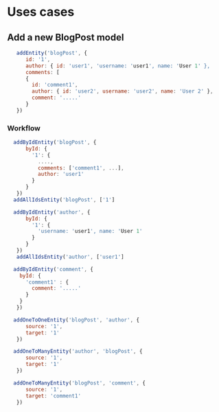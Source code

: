 # Uses cases

## Add a new BlogPost model

```Javascript
   addEntity('blogPost', {
      id: '1',
      author: { id: 'user1', 'username: 'user1', name: 'User 1' },
      comments: [
      {
        id: 'comment1',
        author: { id: 'user2', username: 'user2', name: 'User 2' },
        comment: '.....'
      }
   })
```
### Workflow

```Javascript
  addByIdEntity('blogPost', {
      byId: {
        '1': {
          ....,
          comments: ['comment1', ...],
          author: 'user1'
        }
      }
   })
  addAllIdsEntity('blogPost', ['1']
```
```Javascript
  addByIdEntity('author', {
      byId: {
        '1': {
          'username: 'user1', name: 'User 1'
        }
      }
   })
   addAllIdsEntity('author', ['user1']
```
```Javascript
  addByIdEntity('comment', {
    byId: {
      'comment1' : {
        comment: '.....'
      }
    }
   })
```
```Javascript
  addOneToOneEntity('blogPost', 'author', {
      source: '1',
      target: '1'
   })
```
```Javascript
  addOneToManyEntity('author', 'blogPost', {
      source: '1',
      target: '1'
   })
```
```Javascript
  addOneToManyEntity('blogPost', 'comment', {
      source: '1',
      target: 'comment1'
   })
```



